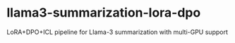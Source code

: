 # llama3-summarization-lora-dpo
LoRA+DPO+ICL pipeline for Llama-3 summarization with multi-GPU support
